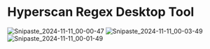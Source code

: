 # Hyperscan Regex Desktop Tool
![Snipaste_2024-11-11_00-00-47](https://github.com/user-attachments/assets/9f61a3c1-c9b0-44c3-88e4-588a4a5d42e0)
![Snipaste_2024-11-11_00-03-49](https://github.com/user-attachments/assets/a844df73-3842-4262-90e0-a53e450b8400)
![Snipaste_2024-11-11_00-01-49](https://github.com/user-attachments/assets/7b9318b9-3d2a-40fd-bc35-8076cda31a3c)
